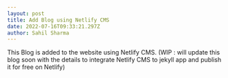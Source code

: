```yaml
---
layout: post
title: Add Blog using Netlify CMS
date: 2022-07-16T09:33:21.297Z
author: Sahil Sharma
---
```

This Blog is added to the website using Netlify CMS. (WIP : will update this blog soon with the details to integrate Netlify CMS to jekyll app and publish it for free on Netlify)